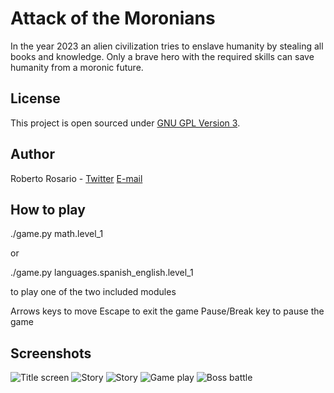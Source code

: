 Attack of the Moronians
=======================

In the year 2023 an alien civilization tries to enslave humanity by stealing all books and knowledge. Only a brave hero with the required skills can save humanity from a moronic future.

License
-------
This project is open sourced under [GNU GPL Version 3](http://www.gnu.org/licenses/gpl-3.0.html).


Author
------
Roberto Rosario - [Twitter](http://twitter.com/#siloraptor) [E-mail](mailto://roberto.rosario.gonzalez@gmail.com)

How to play
-----------
./game.py math.level_1

or

./game.py languages.spanish_english.level_1

to play one of the two included modules

Arrows keys to move
Escape to exit the game
Pause/Break key to pause the game


Screenshots
-----------
![Title screen](https://raw.github.com/rosarior/moronians/master/docs/_static_/title_screen.png)
![Story](https://raw.github.com/rosarior/moronians/master/docs/_static_/story_1.png)
![Story](https://raw.github.com/rosarior/moronians/master/docs/_static_/story_2.png)
![Game play](https://raw.github.com/rosarior/moronians/master/docs/_static_/stage.png)
![Boss battle](https://raw.github.com/rosarior/moronians/master/docs/_static_/boss.png)
